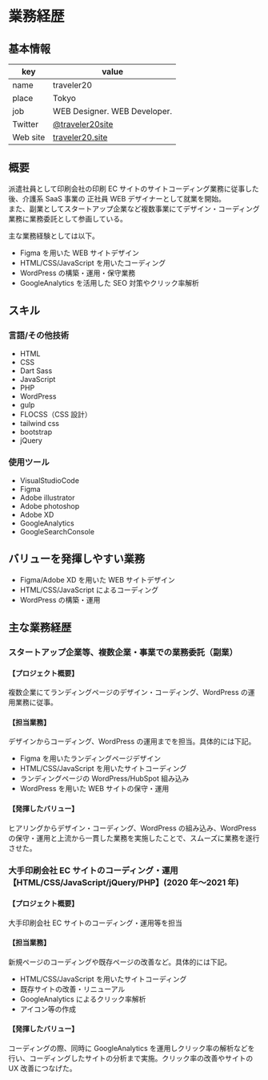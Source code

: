 # 業務経歴

## 基本情報

| key      | value                                                 |
| -------- | ----------------------------------------------------- |
| name     | traveler20                                            |
| place    | Tokyo                                                 |
| job      | WEB Designer. WEB Developer.                          |
| Twitter  | [@traveler20site](https://twitter.com/traveler20site) |
| Web site | [traveler20.site](https://traveler20.site/)           |

## 概要

派遣社員として印刷会社の印刷 EC サイトのサイトコーディング業務に従事した後、介護系 SaaS 事業の 正社員 WEB デザイナーとして就業を開始。  
また、副業としてスタートアップ企業など複数事業にてデザイン・コーディング業務に業務委託として参画している。

主な業務経験としては以下。

- Figma を用いた WEB サイトデザイン
- HTML/CSS/JavaScript を用いたコーディング
- WordPress の構築・運用・保守業務
- GoogleAnalytics を活用した SEO 対策やクリック率解析

## スキル

### 言語/その他技術

- HTML
- CSS
- Dart Sass
- JavaScript
- PHP
- WordPress
- gulp
- FLOCSS（CSS 設計）
- tailwind css
- bootstrap
- jQuery

### 使用ツール

- VisualStudioCode
- Figma
- Adobe illustrator
- Adobe photoshop
- Adobe XD
- GoogleAnalytics
- GoogleSearchConsole

## バリューを発揮しやすい業務

- Figma/Adobe XD を用いた WEB サイトデザイン
- HTML/CSS/JavaScript によるコーディング
- WordPress の構築・運用

## 主な業務経歴

### スタートアップ企業等、複数企業・事業での業務委託（副業）

#### 【プロジェクト概要】

複数企業にてランディングページのデザイン・コーディング、WordPress の運用業務に従事。

#### 【担当業務】

デザインからコーディング、WordPress の運用までを担当。具体的には下記。

- Figma を用いたランディングページデザイン
- HTML/CSS/JavaScript を用いたサイトコーディング
- ランディングページの WordPress/HubSpot 組み込み
- WordPress を用いた WEB サイトの保守・運用

#### 【発揮したバリュー】

ヒアリングからデザイン・コーディング、WordPress の組み込み、WordPress の保守・運用と上流から一貫した業務を実施したことで、スムーズに業務を遂行させた。

### 大手印刷会社 EC サイトのコーディング・運用【HTML/CSS/JavaScript/jQuery/PHP】(2020 年〜2021 年)

#### 【プロジェクト概要】

大手印刷会社 EC サイトのコーディング・運用等を担当

#### 【担当業務】

新規ページのコーディングや既存ページの改善など。具体的には下記。

- HTML/CSS/JavaScript を用いたサイトコーディング
- 既存サイトの改善・リニューアル
- GoogleAnalytics によるクリック率解析
- アイコン等の作成

#### 【発揮したバリュー】

コーディングの際、同時に GoogleAnalytics を運用しクリック率の解析などを行い、コーディングしたサイトの分析まで実施。クリック率の改善やサイトの UX 改善につなげた。
